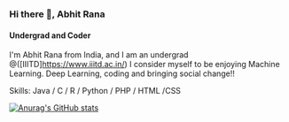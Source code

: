 ### Hi there 👋, Abhit Rana
#### Undergrad and Coder


I'm Abhit Rana from India, and I am an undergrad @([IIITD]https://www.iiitd.ac.in/) I consider myself to be enjoying Machine Learning. Deep Learning, coding and bringing social change!!

Skills: Java / C / R / Python / PHP / HTML /CSS


[![Anurag's GitHub stats](https://github-readme-stats.vercel.app/api?username=abhit-rana)](https://github.com/abhit-rana/github-readme-stats)
